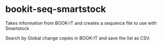 # bookit-seq-smartstock
Takes information from BOOK-IT and creates a sequence file to use with Smartstock

Search by Global change copies in BOOK-IT and save the list as CSV.
